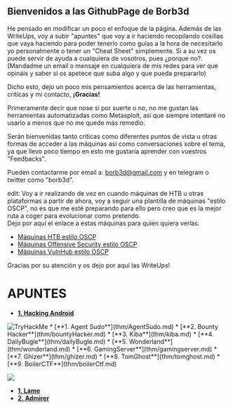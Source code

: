## Bienvenidos a las GithubPage de Borb3d

He pensado en modificar un poco el enfoque de la página. Además de las WriteUps, voy a subir "apuntes" que voy a ir haciendo recopilando cosillas que vaya haciendo para poder tenerlo como guías a la hora de necesitarlo yo personalmente o tener un "Cheat Sheet" simplemente. Si a su vez os puede servir de ayuda a cualquiera de vosotros, pues ¿porque no?.  
(Mandadme un email o mensaje en cualquiera de mis redes para ver que opináis y saber si os apetece que suba algo y que pueda prepararlo)

Dicho esto, dejo un poco mis pensamientos acerca de las herramientas, críticas y mi contacto, **¡Gracias!**  

Primeramente decir que nose si por suerte o no, no me gustan las herramientas automatizadas como Metasploit, así que siempre intentaré no usarlo a menos que no me quede más remedio.

Serán bienvenidas tanto críticas como diferentes puntos de vista u otras formas de acceder a las máquinas así como conversaciones sobre el tema, ya que llevo poco tiempo en esto me gustaría aprender con vuestros "Feedbacks".

Pueden contactarme por email a: borb3d@gmail.com y en telegram o twitter como "borb3d".

edit: Voy a ir realizando de vez en cuando máquinas de HTB u otras plataformas a partir de ahora, voy a seguir una plantilla de máquinas "estilo OSCP", no es que me esté preparando para ello pero creo que es la mejor ruta a coger para evolucionar como pretendo.  
Dejo por aquí el enlace a estas máquinas para quien quiera verlas.
*  [Máquinas HTB estilo OSCP](https://www.netsecfocus.com/assets/img/posts/TJNulls_Preparation_Guide_for_PEN_200/hackthebox.JPG)
*  [Máquinas Offensive Security estilo OSCP](https://www.netsecfocus.com/assets/img/posts/TJNulls_Preparation_Guide_for_PEN_200/proving-grounds.PNG)
*  [Máquinas VulnHub estilo OSCP](https://www.netsecfocus.com/assets/img/posts/TJNulls_Preparation_Guide_for_PEN_200/vulnhub.JPG)

Gracias por su atención y os dejo por aquí las WriteUps!


# APUNTES
*  [**1. Hacking Android**](apuntes/hackingAndroid.md)


<img src="https://tryhackme-badges.s3.amazonaws.com/borb3d.png" alt="TryHackMe">
*  [**1. Agent Sudo**](thm/AgentSudo.md)
*  [**2. Bounty Hacker**](thm/bountyHacker.md)
*  [**3. Kiba**](thm/kiba.md)
*  [**4. DailyBugle**](thm/dailyBugle.md)
*  [**5. Wonderland**](thm/wonderland.md)
*  [**6. GamingServer**](thm/gamingserver.md)
*  [**7. Ghizer**](thm/ghizer.md)
*  [**8. TomGhost**](thm/tomghost.md)
*  [**9. BoilerCTF**](thm/boilerCtf.md)


<a href="https://www.hackthebox.eu/home/users/profile/363852"> <img src="https://www.hackthebox.eu/badge/image/363852"></a>
*  [**1. Lame**](htb/lame.md)
*  [**2. Admirer**](htb/admirer.md)
